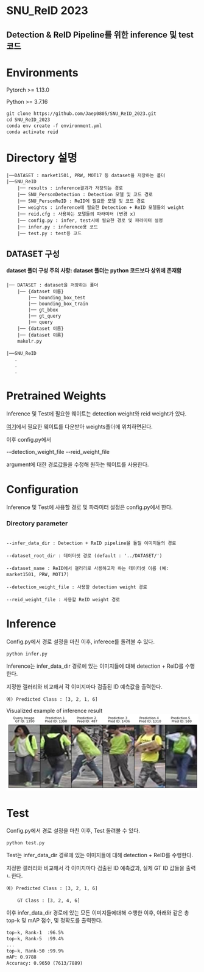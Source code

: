 # SNU_ReID 2023
## Detection & ReID Pipeline를 위한 inference 및 test 코드


# Environments
Pytorch >= 1.13.0

Python >= 3.7.16

```
git clone https://github.com/Jaep0805/SNU_ReID_2023.git
cd SNU_ReID_2023
conda env create -f environment.yml
conda activate reid
```


# Directory 설명

```
|──DATASET : market1501, PRW, MOT17 등 dataset을 저장하는 폴더
|──SNU_ReID
    |── results : inference결과가 저장되는 경로
    |── SNU_PersonDetection : Detection 모델 및 코드 경로
    |── SNU_PersonReID : ReID에 필요한 모델 및 코드 경로
    |── weights : inference에 필요한 Detection + ReID 모델들의 weight
    |── reid.cfg : 사용하는 모델들의 파라미터 (변경 x)
    |── config.py : infer, test시에 필요한 경로 및 파라미터 설정 
    |── infer.py : inference용 코드
    |── test.py : test용 코드

```

## DATASET 구성

#### dataset 폴더 구성 주의 사항: dataset 폴더는 python 코드보다 상위에 존재함

```
|── DATASET : dataset을 저장하는 폴더
    |── {dataset 이름}
        |── bounding_box_test
        |── bounding_box_train
        |── gt_bbox
        |── gt_query
        |── query
    |── {dataset 이름}
    |── {dataset 이름}
    makelr.py

|──SNU_ReID
   .
   .
   .

```


# Pretrained Weights

Inference 및 Test에 필요한 웨이트는 detection weight와 reid weight가 있다.

[여기](https://drive.google.com/file/d/1lmekmWJgyUKafVJRDvLlkKuMhEnGyexc/view?usp=sharing)에서 필요한 웨이트를 다운받아 weights폴더에 위치하면된다.

이후 config.py에서 

--detection_weight_file
--reid_weight_file

argument에 대한 경로값들을 수정해 원하는 웨이트를 사용한다.


# Configuration

Inference 및 Test에 사용할 경로 및 파라미터 설정은 config.py에서 한다.

### Directory parameter

```

--infer_data_dir : Detection + ReID pipeline을 돌릴 이미지들의 경로

--dataset_root_dir : 데이터셋 경로 (default : '../DATASET/')

--dataset_name : ReID에서 갤러리로 사용하고자 하는 데이터셋 이름 (예: market1501, PRW, MOT17)

--detection_weight_file : 사용할 detection weight 경로

--reid_weight_file : 사용할 ReID weight 경로

```

# Inference

Config.py에서 경로 설정을 마친 이후, inferece를 돌려볼 수 있다.

```
python infer.py
```

Inference는 infer_data_dir 경로에 있는 이미지들에 대해 detection + ReID를 수행한다.

지정한 갤러리와 비교해서 각 이미지마다 검출된 ID 예측값을 출력한다.

```
예) Predicted Class : [3, 2, 1, 6]
```

Visualized example of inference result
![alt text](https://github.com/Jaep0805/SNU_ReID_2023/blob/master/img/tmpC9DA.png)

# Test

Config.py에서 경로 설정을 마친 이후, Test 돌려볼 수 있다.

```
python test.py
```

Test는 infer_data_dir 경로에 있는 이미지들에 대해 detection + ReID를 수행한다.

지정한 갤러리와 비교해서 각 이미지마다 검출된 ID 예측값과, 실제 GT ID 값들을 출력ㄴ한다.

```
예) Predicted Class : [3, 2, 1, 6]

    GT Class : [3, 2, 4, 6]
```

이후 infer_data_dir 경로에 있는 모든 이미지들에대해 수행한 이후,
아래와 같은 총 top-k 및 mAP 점수, 및 정확도를 출력한다.

```
top-k, Rank-1  :96.5%
top-k, Rank-5  :99.4%
...
top-k, Rank-50 :99.9%
mAP: 0.9788
Accuracy: 0.9650 (7613/7889)
```





